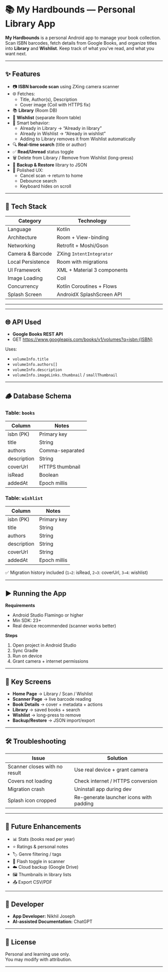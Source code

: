 # 📚 My Hardbounds — Personal Library App

**My Hardbounds** is a personal Android app to manage your book collection.
Scan ISBN barcodes, fetch details from Google Books, and organize titles into **Library** and **Wishlist**.
Keep track of what you’ve read, and what you want next.

---

## ✨ Features

- 📷 **ISBN barcode scan** using ZXing camera scanner
- 🌐 Fetches:
  - Title, Author(s), Description
  - Cover image (Coil with HTTPS fix)
- 📚 **Library** (Room DB)
- 📝 **Wishlist** (separate Room table)
- 🔁 Smart behavior:
  - Already in Library → “Already in library”
  - Already in Wishlist → “Already in wishlist”
  - Adding to Library removes it from Wishlist automatically
- 🔍 **Real-time search** (title or author)
- ✅ **Read/Unread** status toggle
- 🗑 Delete from Library / Remove from Wishlist (long-press)
- 💾 **Backup & Restore** library to JSON
- 🧭 Polished UX:
  - Cancel scan → return to home
  - Debounce search
  - Keyboard hides on scroll

---

## 🧩 Tech Stack

| Category | Technology |
|---------|------------|
| Language | Kotlin |
| Architecture | Room + View-binding |
| Networking | Retrofit + Moshi/Gson |
| Camera & Barcode | ZXing `IntentIntegrator` |
| Local Persistence | Room with migrations |
| UI Framework | XML + Material 3 components |
| Image Loading | Coil |
| Concurrency | Kotlin Coroutines + Flows |
| Splash Screen | AndroidX SplashScreen API |

---


---

## 🌐 API Used

- **Google Books REST API**
- GET https://www.googleapis.com/books/v1/volumes?q=isbn:{ISBN}

Uses:
- `volumeInfo.title`
- `volumeInfo.authors[]`
- `volumeInfo.description`
- `volumeInfo.imageLinks.thumbnail` / `smallThumbnail`

---

## 🪵 Database Schema

### Table: `books`
| Column | Notes |
|--------|------|
| isbn (PK) | Primary key |
| title | String |
| authors | Comma-separated |
| description | String |
| coverUrl | HTTPS thumbnail |
| isRead | Boolean |
| addedAt | Epoch millis |

### Table: `wishlist`
| Column | Notes |
|--------|------|
| isbn (PK) | Primary key |
| title | String |
| authors | String |
| description | String |
| coverUrl | String |
| addedAt | Epoch millis |

✅ Migration history included (`1→2`: isRead, `2→3`: coverUrl, `3→4`: wishlist)

---

## ▶️ Running the App

**Requirements**
- Android Studio Flamingo or higher
- Min SDK: 23+
- Real device recommended (scanner works better)

**Steps**
1. Open project in Android Studio
2. Sync Gradle
3. Run on device
4. Grant camera + internet permissions

---

## 🧪 Key Screens

- **Home Page** → Library / Scan / Wishlist
- **Scanner Page** → live barcode reading
- **Book Details** → cover + metadata + actions
- **Library** → saved books + search
- **Wishlist** → long-press to remove
- **Backup/Restore** → JSON import/export

---

## 🛠 Troubleshooting

| Issue | Solution |
|------|----------|
| Scanner closes with no result | Use real device + grant camera |
| Covers not loading | Check internet / HTTPS conversion |
| Migration crash | Uninstall app during dev |
| Splash icon cropped | Re-generate launcher icons with padding |

---

## 🔮 Future Enhancements

- 📊 Stats (books read per year)
- ⭐ Ratings & personal notes
- 🏷 Genre filtering / tags
- 🔦 Flash toggle in scanner
- ☁️ Cloud backup (Google Drive)
- 🖼 Thumbnails in library lists
- 📤 Export CSV/PDF

---

## 👤 Developer

- **App Developer:** Nikhil Joseph  
- **AI-assisted Documentation:** ChatGPT

---

## 📜 License

Personal and learning use only.  
You may modify with attribution.

---



